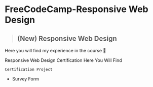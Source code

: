 # FreeCodeCamp-Responsive Web Design

> ## (New) Responsive Web Design

Here you will find my experience in the course 👋

Responsive Web Design Certification
Here You Will Find 


`Certification Project`

- Survey Form

